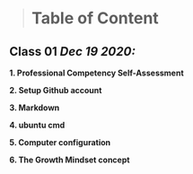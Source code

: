 > # Table of Content 

## Class 01  *Dec 19 2020:*

__1. Professional Competency Self-Assessment__

__2. Setup Github account__

__3. Markdown__

__4. ubuntu cmd__

__5. Computer configuration__ 

__6. The Growth Mindset concept__ 
